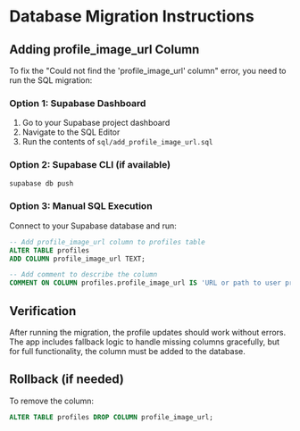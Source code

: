 # Database Migration Instructions

## Adding profile_image_url Column

To fix the "Could not find the 'profile_image_url' column" error, you need to run the SQL migration:

### Option 1: Supabase Dashboard
1. Go to your Supabase project dashboard
2. Navigate to the SQL Editor
3. Run the contents of `sql/add_profile_image_url.sql`

### Option 2: Supabase CLI (if available)
```bash
supabase db push
```

### Option 3: Manual SQL Execution
Connect to your Supabase database and run:

```sql
-- Add profile_image_url column to profiles table
ALTER TABLE profiles 
ADD COLUMN profile_image_url TEXT;

-- Add comment to describe the column
COMMENT ON COLUMN profiles.profile_image_url IS 'URL or path to user profile image';
```

## Verification

After running the migration, the profile updates should work without errors. The app includes fallback logic to handle missing columns gracefully, but for full functionality, the column must be added to the database.

## Rollback (if needed)

To remove the column:
```sql
ALTER TABLE profiles DROP COLUMN profile_image_url;
```
